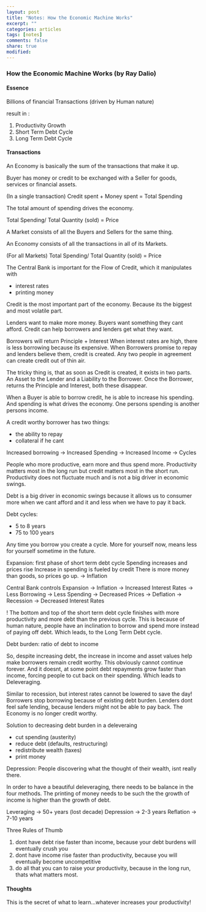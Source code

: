 ```yaml
---
layout: post
title: "Notes: How the Economic Machine Works"
excerpt: ""
categories: articles
tags: [notes]
comments: false
share: true
modified:
---
```


### How the Economic Machine Works (by Ray Dalio)

#### Essence

Billions of financial Transactions (driven by Human nature)

result in :

1. Productivity Growth
2. Short Term Debt Cycle
3. Long Term Debt Cycle

#### Transactions

An Economy is basically the sum of the transactions that make it up.

Buyer has money or credit to be exchanged with a Seller for
goods, services or financial assets.

(In a single transaction)
Credit spent + Money spent = Total Spending

The total amount of spending drives the economy.

Total Spending/ Total Quantity (sold) = Price

A Market consists of all the Buyers and Sellers for the same thing.

An Economy consists of all the transactions in all of its Markets.

(For all Markets)
Total Spending/ Total Quantity (sold) = Price

The Central Bank is important for the Flow of Credit, which it manipulates with

- interest rates
- printing money

Credit is the most important part of the economy. Because its the biggest and most
volatile part.

Lenders want to make more money.
Buyers want something they cant afford.
Credit can help borrowers and lenders get what they want.

Borrowers will return Principle + Interest
When interest rates are high, there is less borrowing because its expensive.
When Borrowers promise to repay and lenders believe them, credit is created.
Any two people in agreement can create credit out of thin air.

The tricky thing is, that as soon as Credit is created, it exists in two parts.
An Asset to the Lender and a Liability to the Borrower. Once the Borrower,
returns the Principle and Interest, both these disappear.

When a Buyer is able to borrow credit, he is able to increase his spending.
And spending is what drives the economy. One persons spending is another
persons income.

A credit worthy borrower has two things:

- the ability to repay
- collateral if he cant

Increased borrowing -> Increased Spending -> Increased Income -> Cycles

People who more productive, earn more and thus spend more.
Productivity matters most in the long run but credit matters most in the short run.
Productivity does not fluctuate much and is not a big driver in economic swings.

Debt is a big driver in economic swings because it allows us to consumer more when we
cant afford and it and less when we have to pay it back.

Debt cycles:

- 5 to 8 years
- 75 to 100 years

Any time you borrow you create a cycle. More for yourself now, means less for yourself
sometime in the future.

Expansion: first phase of short term debt cycle
Spending increases and prices rise
Increase in spending is fueled by credit
There is more money than goods, so prices go up. -> Inflation

Central Bank controls
Expansion -> Inflation -> Increased Interest Rates -> Less Borrowing -> Less Spending -> Decreased Prices -> Deflation -> Recession -> Decreased Interest Rates

! The bottom and top of the short term debt cycle finishes with more productivity and more debt than
the previous cycle. This is because of human nature, people have an inclination to borrow and spend more
instead of paying off debt. Which leads, to the Long Term Debt cycle.

Debt burden: ratio of debt to income

So, despite increasing debt, the increase in income and asset values help make borrowers remain
credit worthy. This obviously cannot continue forever. And it doesnt, at some point debt repayments
grow faster than income, forcing people to cut back on their spending. Which leads to Deleveraging.

Similar to recession, but interest rates cannot be lowered to save the day! Borrowers stop borrowing
because of existing debt burden. Lenders dont feel safe lending, because lenders might not be able to
pay back. The Economy is no longer credit worthy.

Solution to decreasing debt burden in a deleveraing

- cut spending (austerity)
- reduce debt (defaults, restructuring)
- redistribute wealth (taxes)
- print money

Depression: People discovering what the thought of their wealth, isnt really there.

In order to have a beautiful deleveraging, there needs to be balance in the four
methods. The printing of money needs to be such the the growth of income is higher than
the growth of debt.

Leveraging -> 50+ years
(lost decade)
Depression -> 2-3 years
Reflation -> 7-10 years

Three Rules of Thumb

1. dont have debt rise faster than income, because your debt burdens will eventually crush you
2. dont have income rise faster than productivity, because you will eventually become uncompetitive
3. do all that you can to raise your productivity, because in the long run, thats what matters most.

#### Thoughts

This is the secret of what to learn...whatever increases your productivity!
